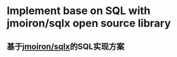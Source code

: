 # Implement base on SQL with jmoiron/sqlx open source library

## 基于[jmoiron/sqlx](https://github.com/jmoiron/sqlx)的SQL实现方案
